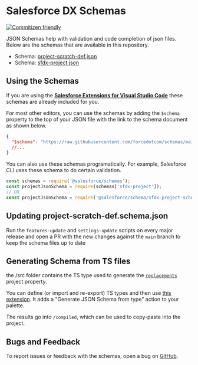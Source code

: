 # Salesforce DX Schemas

[![Commitizen friendly](https://img.shields.io/badge/commitizen-friendly-brightgreen.svg)](http://commitizen.github.io/cz-cli/)

JSON Schemas help with validation and code completion of json files. Below are the schemas that are available in this repository.

- Schema: [project-scratch-def.json](https://forcedotcom.github.io/schemas/project-scratch-def.json/project-scratch-def.schema.json)
- Schema: [sfdx-project.json](https://forcedotcom.github.io/schemas/sfdx-project.json/sfdx-project.schema.json)

## Using the Schemas

If you are using the **[Salesforce Extensions for Visual Studio Code](https://marketplace.visualstudio.com/items?itemName=salesforce.salesforcedx-vscode)** these schemas are already included for you.

For most other editors, you can use the schemas by adding the `$schema` property to the top of your JSON file with the link to the schema document as shown below.

```json
{
  "$schema": "https://raw.githubusercontent.com/forcedotcom/schemas/main/sfdx-project.schema.json"
  //...
}
```

You can also use these schemas programatically. For example, Salesforce CLI uses these schema to do certain validation.

```javascript
const schemas = require('@salesforce/schemas');
const projectJsonSchema = require(schemas['sfdx-project']);
// OR
const projectJsonSchema = require('@salesforce/schema/sfdx-project-schema.json']);
```

## Updating project-scratch-def.schema.json

Run the `features-update` and `settings-update` scripts on every major release and open a PR with the new changes against the `main` branch to keep the schema files up to date

## Generating Schema from TS files

the /src folder contains the TS type used to generate the [`replacements`](https://developer.salesforce.com/docs/atlas.en-us.sfdx_dev.meta/sfdx_dev/sfdx_dev_ws_string_replace.htm?q=replacements) project property.

You can define (or import and re-export) TS types and then use [this extension](https://marketplace.visualstudio.com/items?itemName=marcoq.vscode-typescript-to-json-schema). It adds a "Generate JSON Schema from type" action to your palette.

The results go into `/compiled`, which can be used to copy-paste into the project.

## Bugs and Feedback

To report issues or feedback with the schemas, open a bug on [GitHub](https://github.com/forcedotcom/schemas/issues).
